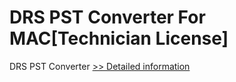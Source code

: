 # DRS PST Converter For MAC[Technician License]
DRS PST Converter
[>> Detailed information](https://secure.shareit.com/shareit/product.html?productid=301004874&affiliateid=200057808)
